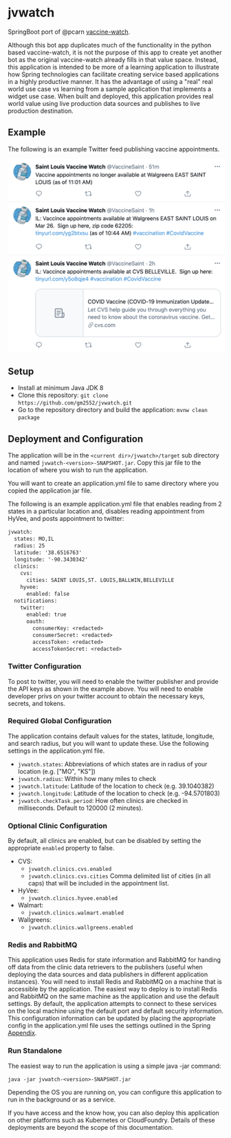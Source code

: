 # jvwatch
SpringBoot port of @pcarn [vaccine-watch](https://github.com/pcarn/vaccine-watch). 

Although this bot app duplicates much of the functionality in the python based vaccine-watch, it is not 
the purpose of this app to create yet another bot as the original vaccine-watch already fills in that value 
space.  Instead, this application is intended to be more of a learning application to illustrate 
how Spring technologies can facilitate creating service based applications in a highly productive manner.  It
has the advantage of using a "real" real world use case vs learning from a sample application that implements a
widget use case.  When built and deployed, this application provides real world value using live production data sources
and publishes to live production destination.

## Example

The following is an example Twitter feed publishing vaccine appointments.

![Twitter](./assets/twitter.png) 

## Setup

* Install at minimum Java JDK 8
* Clone this repository: `git clone https://github.com/gm2552/jvwatch.git`
* Go to the repository directory and build the application: `mvnw clean package`

## Deployment and Configuration

The application will be in the `<current dir>/jvwatch>/target` sub directory and named `jvwatch-<version>-SNAPSHOT.jar`.  Copy
this jar file to the location of where you wish to run the application.

You will want to create an application.yml file to same directory where you copied the application jar file.

The following is an example application.yml file that enables reading from 2 states in a particular location
and, disables reading appointment from HyVee, and posts appointment to twitter:

```
jvwatch:
  states: MO,IL
  radius: 25
  latitude: '38.6516763'
  longitude: '-90.3430342'
  clinics:
    cvs:
      cities: SAINT LOUIS,ST. LOUIS,BALLWIN,BELLEVILLE
    hyvee:
      enabled: false
  notifications:
    twitter:
      enabled: true
      oauth:
        consumerKey: <redacted>
        consumerSecret: <redacted>
        accessToken: <redacted>
        accessTokenSecret: <redacted>
```

### Twitter Configuration

To post to twitter, you will need to enable the twitter publisher and provide the API keys as shown in the example above.  You will need
to enable developer privs on your twitter account to obtain the necessary keys, secrets, and tokens.

### Required Global Configuration

The application contains default values for the states, latitude, longitude, and search radius, but you will want to update these.  Use the following settings
in the application.yml file.

* `jvwatch.states`: Abbreviations of which states are in radius of your location (e.g. ["MO", "KS"])
* `jvwatch.radius`: Within how many miles to check
* `jvwatch.latitude`: Latitude of the location to check (e.g. 39.1040382)
* `jvwatch.longitude`: Latitude of the location to check (e.g. -94.5701803)
* `jvwatch.checkTask.period`:  How often clinics are checked in milliseconds.  Default to 120000 (2 minutes).

### Optional Clinic Configuration

By default, all clinics are enabled, but can be disabled by setting the appropriate `enabled` property to false.

- CVS: 
  - `jvwatch.clinics.cvs.enabled`
  - `jvwatch.clinics.cvs.cities` Comma delimited list of cities (in all caps) that will be included in the appointment list.  
- HyVee:
  - `jvwatch.clinics.hyvee.enabled`
- Walmart:
  - `jvwatch.clinics.walmart.enabled`
- Wallgreens:
  - `jvwatch.clinics.wallgreens.enabled`
  
### Redis and RabbitMQ

This application uses Redis for state information and RabbitMQ for handing off data from the clinic data retrievers to the publishers
(useful when deploying the data sources and data publishers in different application instances).  You will need to install Redis and RabbitMQ
on a machine that is accessible by the application.  The easiest way to deploy is to install Redis and RabbitMQ on the same machine as the 
application and use the default settings.  By default, the application attempts to connect to these services on the local machine using the default
port and default security information.  This configuration information can be updated by placing the appropriate config in the application.yml file 
uses the settings outlined in the Spring [Appendix](https://docs.spring.io/spring-boot/docs/current/reference/html/appendix-application-properties.html).

### Run Standalone

The easiest way to run the application is using a simple java -jar command:

```
java -jar jvwatch-<version>-SNAPSHOT.jar
```

Depending the OS you are running on, you can configure this application to run in the background or as a service.

If you have access and the know how, you can also deploy this application on other platforms such as Kubernetes or CloudFoundry.  Details
of these deployments are beyond the scope of this documentation.